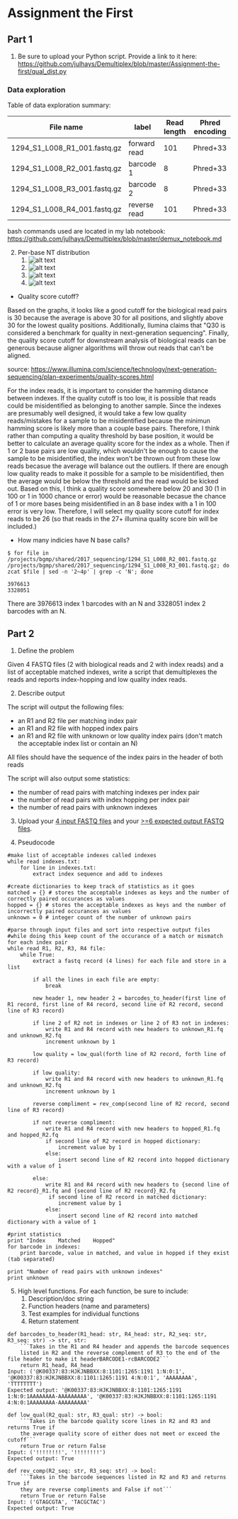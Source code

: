 # Assignment the First

## Part 1
1. Be sure to upload your Python script. Provide a link to it here: https://github.com/julhays/Demultiplex/blob/master/Assignment-the-first/qual_dist.py

### Data exploration

Table of data exploration summary:

| File name | label | Read length | Phred encoding |
|---|---|---|---|
| 1294_S1_L008_R1_001.fastq.gz | forward read | 101 | Phred+33 |
| 1294_S1_L008_R2_001.fastq.gz | barcode 1 | 8 | Phred+33 |
| 1294_S1_L008_R3_001.fastq.gz | barcode 2 | 8 | Phred+33 |
| 1294_S1_L008_R4_001.fastq.gz | reverse read | 101 | Phred+33 |

bash commands used are located in my lab notebook: https://github.com/julhays/Demultiplex/blob/master/demux_notebook.md

2. Per-base NT distribution
    1. ![alt text](R1_dist.png)
    2. ![alt text](R2_dist.png)
    3. ![alt text](R3_dist.png)
    4. ![alt text](R4_dist.png)

* Quality score cutoff?

Based on the graphs, it looks like a good cutoff for the biological read pairs is 30 because the average is above 30 for all positions, and slightly above 30 for the lowest quality positions. Additionally, Ilumina claims that "Q30 is considered a benchmark for quality in next-generation sequencing". Finally, the quality score cutoff for downstream analysis of biological reads can be generous because aligner algorithms will throw out reads that can't be aligned.

source: https://www.illumina.com/science/technology/next-generation-sequencing/plan-experiments/quality-scores.html

For the index reads, it is important to consider the hamming distance between indexes. If the quality cutoff is too low, it is possible that reads could be misidentified as belonging to another sample. Since the indexes are presumably well designed, it would take a few low quality reads/mistakes for a sample to be misidentified because the minimun hamming score is likely more than a couple base pairs. Therefore, I think rather than computing a quality threshold by base position, it would be better to calculate an average quality score for the index as a whole. Then if 1 or 2 base pairs are low quality, which wouldn't be enough to cause the sample to be misidentified, the index won't be thrown out from these low reads becasue the average will balance out the outliers. If there are enough low quality reads to make it possible for a sample to be misidentified, then the average would be below the threshold and the read would be kicked out. Based on this, I think a quality score somewhere below 20 and 30 (1 in 100 or 1 in 1000 chance or error) would be reasonable becasue the chance of 1 or more bases being misidentified in an 8 base index with a 1 in 100 error is very low. Therefore, I will select my quality score cutoff for index reads to be 26 (so that reads in the 27+ illumina quality score bin will be included.)

* How many indicies have N base calls?
```
$ for file in /projects/bgmp/shared/2017_sequencing/1294_S1_L008_R2_001.fastq.gz /projects/bgmp/shared/2017_sequencing/1294_S1_L008_R3_001.fastq.gz; do zcat $file | sed -n '2~4p' | grep -c 'N'; done

3976613
3328051
```
There are 3976613 index 1 barcodes with an N and 3328051 index 2 barcodes with an N.
    
## Part 2
1. Define the problem

Given 4 FASTQ files (2 with biological reads and 2 with index reads) and a list of acceptable matched indexes, write a script that demultiplexes the reads and reports index-hopping and low quality index reads.

2. Describe output

The script will output the following files:
* an R1 and R2 file per matching index pair
* an R1 and R2 file with hopped index pairs
* an R1 and R2 file with unknown or low quality index pairs (don't match the acceptable index list or contain an N)

All files should have the sequence of the index pairs in the header of both reads

The script will also output some statistics:
* the number of read pairs with matching indexes per index pair
* the number of read pairs with index hopping per index pair
* the number of read pairs with unknown indexes

3. Upload your [4 input FASTQ files](../TEST-input_FASTQ) and your [>=6 expected output FASTQ files](../TEST-output_FASTQ).

4. Pseudocode
```
#make list of acceptable indexes called indexes
while read indexes.txt:
    for line in indexes.txt:
        extract index sequence and add to indexes

#create dictionaries to keep track of statistics as it goes
matched = {} # stores the acceptable indexes as keys and the number of correctly paired occurances as values
hopped = {} # stores the acceptable indexes as keys and the number of incorrectly paired occurances as values
unknown = 0 # integer count of the number of unknown pairs

#parse through input files and sort into respective output files
#while doing this keep count of the occurance of a match or mismatch for each index pair
while read R1, R2, R3, R4 file:
    while True:
        extract a fastq record (4 lines) for each file and store in a list

        if all the lines in each file are empty:
            break

        new header 1, new header 2 = barcodes_to_header(first line of R1 record, first line of R4 record, second line of R2 record, second line of R3 record) 
        
        if line 2 of R2 not in indexes or line 2 of R3 not in indexes:
            write R1 and R4 record with new headers to unknown_R1.fq and unknown_R2.fq
            increment unknown by 1

        low quality = low_qual(forth line of R2 record, forth line of R3 record)

        if low quality:
            write R1 and R4 record with new headers to unknown_R1.fq and unknown_R2.fq
            increment unknown by 1

        reverse compliment = rev_comp(second line of R2 record, second line of R3 record)

        if not reverse compliment:
            write R1 and R4 record with new headers to hopped_R1.fq and hopped_R2.fq
            if second line of R2 record in hopped dictionary:
                increment value by 1
            else:
                insert second line of R2 record into hopped dictionary with a value of 1

        else:
            write R1 and R4 record with new headers to {second line of R2 record}_R1.fq and {second line of R2 record}_R2.fq
             if second line of R2 record in matched dictionary:
                increment value by 1
            else:
                insert second line of R2 record into matched dictionary with a value of 1

#print statistics
print "Index    Matched    Hopped"
for barcode in indexes:
    print barcode, value in matched, and value in hopped if they exist (tab separated)

print "Number of read pairs with unknown indexes"
print unknown

```

5. High level functions. For each function, be sure to include:
    1. Description/doc string
    2. Function headers (name and parameters)
    3. Test examples for individual functions
    4. Return statement
```
def barcodes_to_header(R1_head: str, R4_head: str, R2_seq: str, R3_seq: str) -> str, str:
    ```Takes in the R1 and R4 header and appends the barcode sequences 
    listed in R2 and the reverse complement of R3 to the end of the file header to make it headerBARCODE1-rcBARCODE2```
    return R1_head, R4_head
Input: ('@K00337:83:HJKJNBBXX:8:1101:1265:1191 1:N:0:1', '@K00337:83:HJKJNBBXX:8:1101:1265:1191 4:N:0:1', 'AAAAAAAA', 'TTTTTTTT')
Expected output: '@K00337:83:HJKJNBBXX:8:1101:1265:1191 1:N:0:1AAAAAAAA-AAAAAAAAA', '@K00337:83:HJKJNBBXX:8:1101:1265:1191 4:N:0:1AAAAAAAA-AAAAAAAAA'

def low_qual(R2_qual: str, R3_qual: str) -> bool:
    ```Takes in the barcode quality score lines in R2 and R3 and returns True if 
    the average quality score of either does not meet or exceed the cutoff```
    return True or return False
Input: ('!!!!!!!!', '!!!!!!!!')
Expected output: True

def rev_comp(R2_seq: str, R3_seq: str) -> bool:
    ```Takes in the barcode sequences listed in R2 and R3 and returns True if 
    they are reverse compliments and False if not```
    return True or return False
Input: ('GTAGCGTA', 'TACGCTAC')
Expected output: True
```
